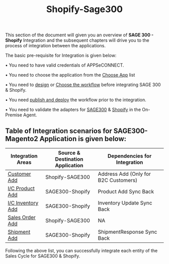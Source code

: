 ﻿---
title: "Shopify-Sage300"
toc: true
tag: developers
category: "Integration"
menus: 
    integration:
        title: "Shopify-Sage300 B2C"
        icon: fa fa-wpexplorer
        identifier: shopifysageintegration
---
This section of the document will given you an overview of **SAGE 300 - Shopify** Integration and the subsequent chapters  will drive 
you to the process of integration between the applications.

The basic pre-requisite for Integration is given below: 

•	You need to have valid credentials of APPSeCONNECT.

•	You need to choose the application from the [Choose App](/configuring%20appseconnect/configurations/#process-of-choosing-app) list

•	You need to [design](/workflow/steps-to-create-your-first-workflow/) or [Choose the workflow](/workflow/steps-to-choose-your-workflow/) before integrating SAGE 300 & Shopify.

•	You need [publish and deploy](/workflow/deploying-and-executing/) the workflow prior to the integration.

•	You need to validate the adapters for [SAGE300](/connectors/sage300/) & [Shopify](/connectors/shopify/) in the On-Premise Agent.


## Table of Integration scenarios for SAGE300-Magento2 Application is given below:


|Integration Areas|Source & Destination Application|Dependencies for Integration|
|---|-------------|---|
|[Customer Add](/Integration/Sage-Shopify/customer-add/)|Shopify-SAGE300|Address Add (Only for B2C Customers)|
|[I/C Product Add](/Integration/Sage-Shopify/ic-product-add/)|SAGE300-Shopify|Product Add Sync Back|
|[I/C Inventory Add](/Integration/Sage-Shopify/ic-inventory-update/)|SAGE300-Shopify|Inventory Update Sync Back|
|[Sales Order Add](/Integration/Sage-Shopify/sales-order-add/)|Shopify-SAGE300|NA|
|[Shipment Add](/Integration/Sage-Shopify/ic-shipment-add/)|SAGE300-Shopify|ShipmentResponse Sync Back|


Following the above list, you can successfully integrate each entity of the Sales Cycle for SAGE300 & Shopify.